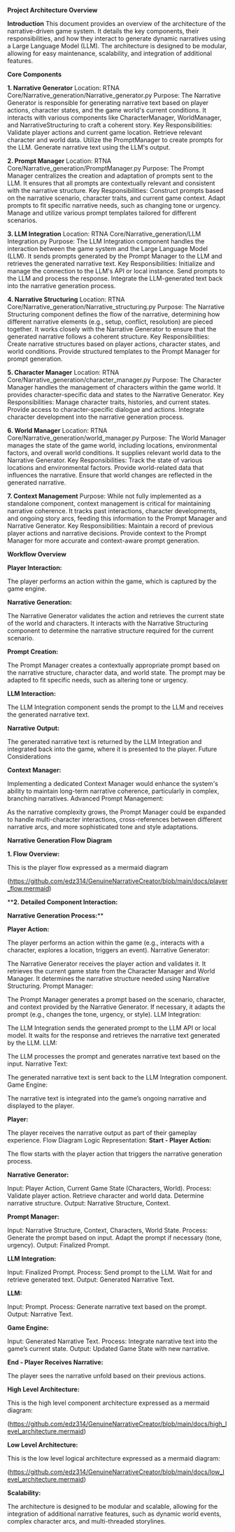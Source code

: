 **Project Architecture Overview**

**Introduction**
This document provides an overview of the architecture of the narrative-driven game system. It details the key components, their responsibilities, and how they interact to generate dynamic narratives using a Large Language Model (LLM). The architecture is designed to be modular, allowing for easy maintenance, scalability, and integration of additional features.

**Core Components**

**1. Narrative Generator**
Location: RTNA Core/Narrative_generation/Narrative_generator.py
Purpose:
The Narrative Generator is responsible for generating narrative text based on player actions, character states, and the game world's current conditions.
It interacts with various components like CharacterManager, WorldManager, and NarrativeStructuring to craft a coherent story.
Key Responsibilities:
Validate player actions and current game location.
Retrieve relevant character and world data.
Utilize the PromptManager to create prompts for the LLM.
Generate narrative text using the LLM's output.

**2. Prompt Manager**
Location: RTNA Core/Narrative_generation/PromptManager.py
Purpose:
The Prompt Manager centralizes the creation and adaptation of prompts sent to the LLM.
It ensures that all prompts are contextually relevant and consistent with the narrative structure.
Key Responsibilities:
Construct prompts based on the narrative scenario, character traits, and current game context.
Adapt prompts to fit specific narrative needs, such as changing tone or urgency.
Manage and utilize various prompt templates tailored for different scenarios.

**3. LLM Integration**
Location: RTNA Core/Narrative_generation/LLM Integration.py
Purpose:
The LLM Integration component handles the interaction between the game system and the Large Language Model (LLM).
It sends prompts generated by the Prompt Manager to the LLM and retrieves the generated narrative text.
Key Responsibilities:
Initialize and manage the connection to the LLM's API or local instance.
Send prompts to the LLM and process the response.
Integrate the LLM-generated text back into the narrative generation process.

**4. Narrative Structuring**
Location: RTNA Core/Narrative_generation/Narrative_structuring.py
Purpose:
The Narrative Structuring component defines the flow of the narrative, determining how different narrative elements (e.g., setup, conflict, resolution) are pieced together.
It works closely with the Narrative Generator to ensure that the generated narrative follows a coherent structure.
Key Responsibilities:
Create narrative structures based on player actions, character states, and world conditions.
Provide structured templates to the Prompt Manager for prompt generation.

**5. Character Manager**
Location: RTNA Core/Narrative_generation/character_manager.py
Purpose:
The Character Manager handles the management of characters within the game world.
It provides character-specific data and states to the Narrative Generator.
Key Responsibilities:
Manage character traits, histories, and current states.
Provide access to character-specific dialogue and actions.
Integrate character development into the narrative generation process.

**6. World Manager**
Location: RTNA Core/Narrative_generation/world_manager.py
Purpose:
The World Manager manages the state of the game world, including locations, environmental factors, and overall world conditions.
It supplies relevant world data to the Narrative Generator.
Key Responsibilities:
Track the state of various locations and environmental factors.
Provide world-related data that influences the narrative.
Ensure that world changes are reflected in the generated narrative.

**7. Context Management**
Purpose:
While not fully implemented as a standalone component, context management is critical for maintaining narrative coherence.
It tracks past interactions, character developments, and ongoing story arcs, feeding this information to the Prompt Manager and Narrative Generator.
Key Responsibilities:
Maintain a record of previous player actions and narrative decisions.
Provide context to the Prompt Manager for more accurate and context-aware prompt generation.

**Workflow Overview**

**Player Interaction:**

The player performs an action within the game, which is captured by the game engine.

**Narrative Generation:**

The Narrative Generator validates the action and retrieves the current state of the world and characters.
It interacts with the Narrative Structuring component to determine the narrative structure required for the current scenario.

**Prompt Creation:**

The Prompt Manager creates a contextually appropriate prompt based on the narrative structure, character data, and world state.
The prompt may be adapted to fit specific needs, such as altering tone or urgency.

**LLM Interaction:**

The LLM Integration component sends the prompt to the LLM and receives the generated narrative text.

**Narrative Output:**

The generated narrative text is returned by the LLM Integration and integrated back into the game, where it is presented to the player.
Future Considerations

**Context Manager:**

Implementing a dedicated Context Manager would enhance the system's ability to maintain long-term narrative coherence, particularly in complex, branching narratives.
Advanced Prompt Management:

As the narrative complexity grows, the Prompt Manager could be expanded to handle multi-character interactions, cross-references between different narrative arcs, and more sophisticated tone and style adaptations.

**Narrative Generation Flow Diagram**

**1. Flow Overview:**

This is the player flow expressed as a mermaid diagram

(https://github.com/edz314/GenuineNarrativeCreator/blob/main/docs/player_flow.mermaid)

****2. Detailed Component Interaction:**

**Narrative Generation Process:****

**Player Action:**

The player performs an action within the game (e.g., interacts with a character, explores a location, triggers an event).
Narrative Generator:

The Narrative Generator receives the player action and validates it.
It retrieves the current game state from the Character Manager and World Manager.
It determines the narrative structure needed using Narrative Structuring.
Prompt Manager:

The Prompt Manager generates a prompt based on the scenario, character, and context provided by the Narrative Generator.
If necessary, it adapts the prompt (e.g., changes the tone, urgency, or style).
LLM Integration:

The LLM Integration sends the generated prompt to the LLM API or local model.
It waits for the response and retrieves the narrative text generated by the LLM.
LLM:

The LLM processes the prompt and generates narrative text based on the input.
Narrative Text:

The generated narrative text is sent back to the LLM Integration component.
Game Engine:

The narrative text is integrated into the game’s ongoing narrative and displayed to the player.

**Player:**

The player receives the narrative output as part of their gameplay experience.
Flow Diagram Logic Representation:
**Start - Player Action:**

The flow starts with the player action that triggers the narrative generation process.

**Narrative Generator:**

Input: Player Action, Current Game State (Characters, World).
Process:
Validate player action.
Retrieve character and world data.
Determine narrative structure.
Output: Narrative Structure, Context.

**Prompt Manager:**

Input: Narrative Structure, Context, Characters, World State.
Process:
Generate the prompt based on input.
Adapt the prompt if necessary (tone, urgency).
Output: Finalized Prompt.

**LLM Integration:**

Input: Finalized Prompt.
Process:
Send prompt to the LLM.
Wait for and retrieve generated text.
Output: Generated Narrative Text.

**LLM:**

Input: Prompt.
Process:
Generate narrative text based on the prompt.
Output: Narrative Text.

**Game Engine:**

Input: Generated Narrative Text.
Process:
Integrate narrative text into the game’s current state.
Output: Updated Game State with new narrative.

**End - Player Receives Narrative:**

The player sees the narrative unfold based on their previous actions.

**High Level Architecture:**

This is the high level component architecture expressed as a mermaid diagram:

(https://github.com/edz314/GenuineNarrativeCreator/blob/main/docs/high_level_architecture.mermaid)

**Low Level Architecture:**

This is the low level logical architecture expressed as a mermaid diagram:

(https://github.com/edz314/GenuineNarrativeCreator/blob/main/docs/low_level_architecture.mermaid)

**Scalability:**

The architecture is designed to be modular and scalable, allowing for the integration of additional narrative features, such as dynamic world events, complex character arcs, and multi-threaded storylines.
